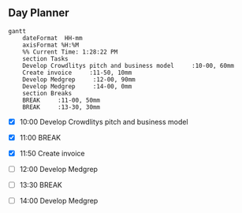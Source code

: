 ## Day Planner
```mermaid
gantt
    dateFormat  HH-mm
    axisFormat %H:%M
    %% Current Time: 1:28:22 PM
    section Tasks
    Develop Crowdlitys pitch and business model     :10-00, 60mm
    Create invoice     :11-50, 10mm
    Develop Medgrep     :12-00, 90mm
    Develop Medgrep     :14-00, 0mm
    section Breaks
    BREAK     :11-00, 50mm
    BREAK     :13-30, 30mm
```

- [x] 10:00 Develop Crowdlitys pitch and business model
- [x] 11:00 BREAK
- [x] 11:50 Create invoice
- [ ] 12:00 Develop Medgrep
- [ ] 13:30 BREAK
- [ ] 14:00 Develop Medgrep

